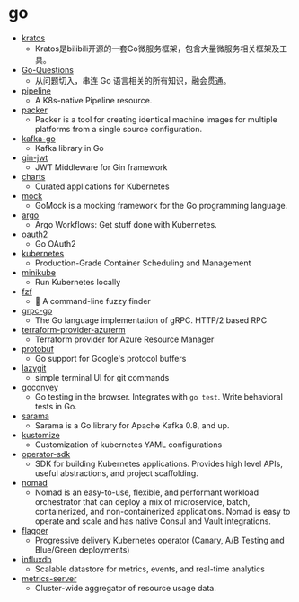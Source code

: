 # go
- [kratos](https://github.com/bilibili/kratos)
  - Kratos是bilibili开源的一套Go微服务框架，包含大量微服务相关框架及工具。
- [Go-Questions](https://github.com/qcrao/Go-Questions)
  - 从问题切入，串连 Go 语言相关的所有知识，融会贯通。
- [pipeline](https://github.com/tektoncd/pipeline)
  - A K8s-native Pipeline resource.
- [packer](https://github.com/hashicorp/packer)
  - Packer is a tool for creating identical machine images for multiple platforms from a single source configuration.
- [kafka-go](https://github.com/segmentio/kafka-go)
  - Kafka library in Go
- [gin-jwt](https://github.com/appleboy/gin-jwt)
  - JWT Middleware for Gin framework
- [charts](https://github.com/helm/charts)
  - Curated applications for Kubernetes
- [mock](https://github.com/golang/mock)
  - GoMock is a mocking framework for the Go programming language.
- [argo](https://github.com/argoproj/argo)
  - Argo Workflows: Get stuff done with Kubernetes.
- [oauth2](https://github.com/golang/oauth2)
  - Go OAuth2
- [kubernetes](https://github.com/kubernetes/kubernetes)
  - Production-Grade Container Scheduling and Management
- [minikube](https://github.com/kubernetes/minikube)
  - Run Kubernetes locally
- [fzf](https://github.com/junegunn/fzf)
  - 🌸 A command-line fuzzy finder
- [grpc-go](https://github.com/grpc/grpc-go)
  - The Go language implementation of gRPC. HTTP/2 based RPC
- [terraform-provider-azurerm](https://github.com/terraform-providers/terraform-provider-azurerm)
  - Terraform provider for Azure Resource Manager
- [protobuf](https://github.com/golang/protobuf)
  - Go support for Google's protocol buffers
- [lazygit](https://github.com/jesseduffield/lazygit)
  - simple terminal UI for git commands
- [goconvey](https://github.com/smartystreets/goconvey)
  - Go testing in the browser. Integrates with `go test`. Write behavioral tests in Go.
- [sarama](https://github.com/Shopify/sarama)
  - Sarama is a Go library for Apache Kafka 0.8, and up.
- [kustomize](https://github.com/kubernetes-sigs/kustomize)
  - Customization of kubernetes YAML configurations
- [operator-sdk](https://github.com/operator-framework/operator-sdk)
  - SDK for building Kubernetes applications. Provides high level APIs, useful abstractions, and project scaffolding.
- [nomad](https://github.com/hashicorp/nomad)
  - Nomad is an easy-to-use, flexible, and performant workload orchestrator that can deploy a mix of microservice, batch, containerized, and non-containerized applications. Nomad is easy to operate and scale and has native Consul and Vault integrations.
- [flagger](https://github.com/weaveworks/flagger)
  - Progressive delivery Kubernetes operator (Canary, A/B Testing and Blue/Green deployments)
- [influxdb](https://github.com/influxdata/influxdb)
  - Scalable datastore for metrics, events, and real-time analytics
- [metrics-server](https://github.com/kubernetes-sigs/metrics-server)
  - Cluster-wide aggregator of resource usage data.
